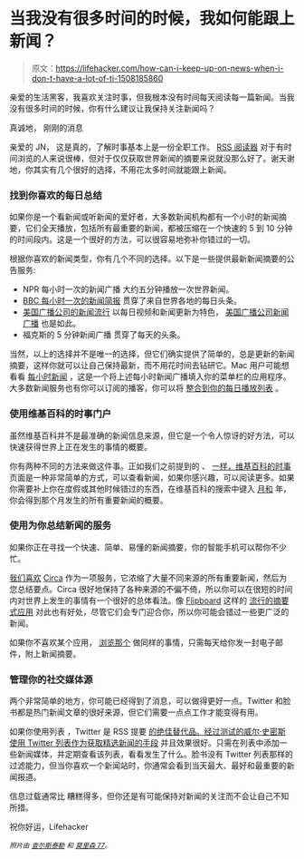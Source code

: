 # 当我没有很多时间的时候，我如何能跟上新闻？

> 原文：<https://lifehacker.com/how-can-i-keep-up-on-news-when-i-don-t-have-a-lot-of-ti-1508185860>

亲爱的生活黑客，我喜欢关注时事，但我根本没有时间每天阅读每一篇新闻。当我没有很多时间的时候，你有什么建议让我保持关注新闻吗？



真诚地，
刚刚的消息

亲爱的 JN，
这是真的，了解时事基本上是一份全职工作。 [RSS 阅读器](https://lifehacker.com/google-reader-is-shutting-down-here-are-the-best-alter-5990456) 对于有时间浏览的人来说很棒，但对于仅仅获取世界新闻的摘要来说就没那么好了。谢天谢地，你其实有几个很好的选择，不用花太多时间就能跟上新闻。

### 找到你喜欢的每日总结

如果你是一个看新闻或听新闻的爱好者，大多数新闻机构都有一个小时的新闻摘要，它们全天播放，包括所有最重要的新闻，都被压缩在一个快速的 5 到 10 分钟的时间段内。这是一个很好的方法，可以很容易地弥补你错过的一切。

根据你喜欢的新闻类型，你有几个不同的选择。以下是一些提供最新新闻摘要的公告服务:

*   NPR 每小时一次的新闻广播 大约五分钟播放一次世界新闻。
*   [BBC 每小时一次的新闻简报](http://www.bbc.co.uk/news/world-17434527) 贯穿了来自世界各地的每日头条。
*   [美国广播公司的新闻流行](http://abcnews.go.com/US/video/hourly-news-pop-7420406) 以每日视频和新闻更新为特色， [美国广播公司新闻广播](http://abcnewsradioonline.com/) 也是如此。
*   福克斯的 5 分钟新闻广播 贯穿了每天的头条。

当然，以上的选择并不是唯一的选择，但它们确实提供了简单的，总是更新的新闻摘要，这样你就可以让自己保持最新，而不用花时间去钻研它。Mac 用户可能想看看 [每小时新闻](http://hourlynewsapp.com/) ，这是一个将上述每小时新闻广播填入你的菜单栏的应用程序。大多数新闻服务也有你可以订阅的播客，你可以将 [整合到你的每日播放列表](https://lifehacker.com/turn-your-podcasts-into-a-customized-radio-station-5946418) 。

### 使用维基百科的时事门户

虽然维基百科并不是最准确的新闻信息来源，但它是一个令人惊讶的好方法，可以快速获得世界上正在发生的事情的概要。

你有两种不同的方法来做这件事。正如我们之前提到的 、 [一样，维基百科的时事](https://en.wikipedia.org/wiki/Portal:Current_events) 页面是一种非常简单的方式，可以查看新闻，如果你感兴趣，可以阅读更多。如果你需要补上你在度假或其他时候错过的东西，在维基百科的搜索中键入 [月和](http://en.wikipedia.org/wiki/January_2014) 年，你会得到那个月发生的所有重要新闻的概要。

### 使用为你总结新闻的服务

如果你正在寻找一个快速、简单、易懂的新闻摘要，你的智能手机可以帮你不少忙。

[我们喜欢](https://lifehacker.com/circa-news-dishes-out-bite-sized-news-bits-to-keep-you-1462978418) [Circa](http://cir.ca/) 作为一项服务，它浓缩了大量不同来源的所有重要新闻，然后为您总结要点。Circa 很好地保持了各种来源的不偏不倚，所以你可以在很短的时间内对世界上发生的事情有一个很好的总体看法。像 [Flipboard](https://flipboard.com/) 这样的 [流行的摘要式应用](http://lifehacker.com/lifehacker-faceoff-the-best-digital-digests-for-ipad-a-5866449) 对此也有好处，尽管它们会专门迎合你，所以你可能会错过一些更广泛的新闻。

如果你不喜欢某个应用， [浏览那个](http://skimthat.com/) 做同样的事情，只需每天给你发一封电子邮件，附上新闻摘要。

### 管理你的社交媒体源

两个非常简单的地方，你可能已经得到了消息，可以做得更好一点。Twitter 和脸书都是热门新闻文章的很好来源，但它们需要一点点工作才能变得有用。

如果你使用列表 ，Twitter 是 RSS 提要 [的绝佳替代品。经过测试的威尔·史密斯](https://support.twitter.com/articles/76460-using-twitter-lists) [使用 Twitter 列表作为获取精选新闻的手段](http://www.tested.com/tech/web/454107-how-and-why-i-replaced-rss-twitter-lists/) 并且效果很好。只需在列表中添加一些新闻媒体，并定期查看该列表，看看发生了什么。脸书没有 Twitter 列表那样的过滤能力，但当你喜欢一个新闻站时，你通常会看到当天最大、最好和最重要的新闻报道。

信息过载通常比 糟糕得多，但你还是有可能保持对新闻的关注而不会让自己不知所措。

祝你好运，Lifehacker

*<small>照片由</small>* [*<small>查尔斯泰勒</small>*](http://www.shutterstock.com/pic.mhtml?id=143259748&src=id) *<small>和</small>* [*<small>莫里森 77</small>*](http://www.shutterstock.com/pic.mhtml?id=140648707&src=id)*<small>。</small>*